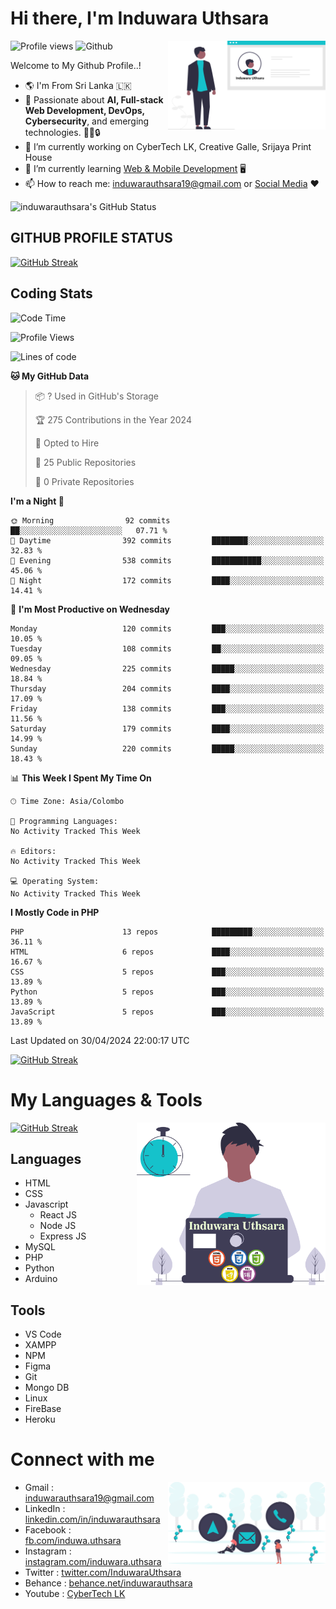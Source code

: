 # Hi there, I'm Induwara Uthsara
![Profile views](https://gpvc.arturio.dev/induwarauthsara)
![Github](https://img.shields.io/github/followers/induwarauthsara?label=Follow&style=social)
<img width="50%" align="right" alt="Induwara Uthsara's Profile" src="https://github.com/induwarauthsara/induwarauthsara/blob/main/images/profileInduwaraUthsara.svg" />

Welcome to My Github Profile..! 


- :earth_americas:	I'm From Sri Lanka :sri_lanka:
- 🚀 Passionate about **AI, Full-stack Web Development, DevOps, Cybersecurity**, and emerging technologies. 🤖🌐🔒
- 🔭 I’m currently working on CyberTech LK, Creative Galle, Srijaya Print House 
- 🌱 I’m currently learning [Web & Mobile Development](https://github.com/induwarauthsara/induwarauthsara/blob/main/README.md#my-languages--tools) :desktop_computer:
- 📫 How to reach me: [induwarauthsara19@gmail.com](mailto:induwarauthsara19@gmail.com) or [Social Media](https://github.com/induwarauthsara/induwarauthsara/blob/main/README.md#connect-with-me) :hearts:	

![induwarauthsara's GitHub Status](https://github-readme-stats.vercel.app/api?username=induwarauthsara&show_icons=true&theme=radical)


## GITHUB PROFILE STATUS
[![GitHub Streak](https://github-readme-streak-stats.herokuapp.com/?user=induwarauthsara&theme=dracula)](https://github.com/induwarauthsara)

## Coding Stats
<!--START_SECTION:waka-->
![Code Time](http://img.shields.io/badge/Code%20Time-157%20hrs%2019%20mins-blue)

![Profile Views](http://img.shields.io/badge/Profile%20Views-19-blue)

![Lines of code](https://img.shields.io/badge/From%20Hello%20World%20I%27ve%20Written-2.4%20million%20lines%20of%20code-blue)

**🐱 My GitHub Data** 

> 📦 ? Used in GitHub's Storage 
 > 
> 🏆 275 Contributions in the Year 2024
 > 
> 💼 Opted to Hire
 > 
> 📜 25 Public Repositories 
 > 
> 🔑 0 Private Repositories 
 > 
**I'm a Night 🦉** 

```text
🌞 Morning                92 commits          ██░░░░░░░░░░░░░░░░░░░░░░░   07.71 % 
🌆 Daytime                392 commits         ████████░░░░░░░░░░░░░░░░░   32.83 % 
🌃 Evening                538 commits         ███████████░░░░░░░░░░░░░░   45.06 % 
🌙 Night                  172 commits         ████░░░░░░░░░░░░░░░░░░░░░   14.41 % 
```
📅 **I'm Most Productive on Wednesday** 

```text
Monday                   120 commits         ███░░░░░░░░░░░░░░░░░░░░░░   10.05 % 
Tuesday                  108 commits         ██░░░░░░░░░░░░░░░░░░░░░░░   09.05 % 
Wednesday                225 commits         █████░░░░░░░░░░░░░░░░░░░░   18.84 % 
Thursday                 204 commits         ████░░░░░░░░░░░░░░░░░░░░░   17.09 % 
Friday                   138 commits         ███░░░░░░░░░░░░░░░░░░░░░░   11.56 % 
Saturday                 179 commits         ████░░░░░░░░░░░░░░░░░░░░░   14.99 % 
Sunday                   220 commits         █████░░░░░░░░░░░░░░░░░░░░   18.43 % 
```


📊 **This Week I Spent My Time On** 

```text
🕑︎ Time Zone: Asia/Colombo

💬 Programming Languages: 
No Activity Tracked This Week

🔥 Editors: 
No Activity Tracked This Week

💻 Operating System: 
No Activity Tracked This Week
```

**I Mostly Code in PHP** 

```text
PHP                      13 repos            █████████░░░░░░░░░░░░░░░░   36.11 % 
HTML                     6 repos             ████░░░░░░░░░░░░░░░░░░░░░   16.67 % 
CSS                      5 repos             ███░░░░░░░░░░░░░░░░░░░░░░   13.89 % 
Python                   5 repos             ███░░░░░░░░░░░░░░░░░░░░░░   13.89 % 
JavaScript               5 repos             ███░░░░░░░░░░░░░░░░░░░░░░   13.89 % 
```




 Last Updated on 30/04/2024 22:00:17 UTC
<!--END_SECTION:waka-->
          

[![GitHub Streak](https://github-profile-trophy.vercel.app/?username=induwarauthsara&theme=juicyfresh)](https://github.com/induwarauthsara)


# My Languages & Tools
[![GitHub Streak](https://github-readme-stats.vercel.app/api/top-langs/?username=induwarauthsara)](https://github.com/induwarauthsara)
<img width="60%" align="right" alt="Induwara Uthsara's Programmer" src="https://github.com/induwarauthsara/induwarauthsara/blob/main/images/programmingInduwaraUthsara.svg" />

## Languages
* HTML
* CSS
* Javascript
  * React JS
  * Node JS
  * Express JS
* MySQL
* PHP
* Python
* Arduino

## Tools
* VS Code
* XAMPP
* NPM
* Figma
* Git
* Mongo DB
* Linux
* FireBase
* Heroku

# Connect with me
<img width="50%" align="right" alt="Induwara Uthsara's Contact Informations" src="https://github.com/induwarauthsara/induwarauthsara/blob/main/images/contactInduwaraUthsara.svg" />

- Gmail    : [induwarauthsara19@gmail.com](mailto:induwarauthsara19@gmail.com)
- LinkedIn : [linkedin.com/in/induwarauthsara](https://www.linkedin.com/in/induwarauthsara)
- Facebook : [fb.com/induwa.uthsara](https://web.facebook.com/induwa.uthsara/)
- Instagram : [instagram.com/induwara.uthsara](https://www.instagram.com/induwara.uthsara)
- Twitter : [twitter.com/InduwaraUthsara](https://twitter.com/InduwaraUthsara)
- Behance : [behance.net/induwarauthsara](https://www.behance.net/induwarauthsara)
- Youtube : [CyberTech LK](https://www.youtube.com/channel/UCWdK_TF8t8UA2uOmawuTKRg)
